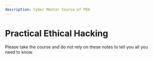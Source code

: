 ```yaml
---
description: Cyber Mentor Course of PEH
---
```


# Practical Ethical Hacking

Please take the course and do not rely on these notes to tell you all you need to know.


